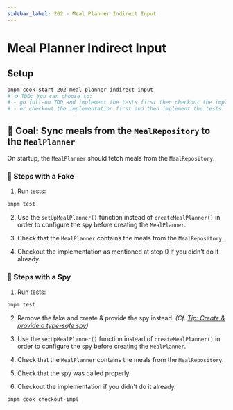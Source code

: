 ```yaml
---
sidebar_label: 202 - Meal Planner Indirect Input
---
```


# Meal Planner Indirect Input

## Setup

```sh
pnpm cook start 202-meal-planner-indirect-input
# ♻️ TDD: You can choose to:
# - go full-on TDD and implement the tests first then checkout the implementation later,
# - or checkout the implementation first and then implement the tests.
```

## 🎯 Goal: Sync meals from the `MealRepository` to the `MealPlanner`

On startup, the `MealPlanner` should fetch meals from the `MealRepository`.

### 📝 Steps with a Fake

1. Run tests:

```sh
pnpm test
```

2. Use the `setUpMealPlanner()` function instead of `createMealPlanner()` in order to configure the spy before creating the `MealPlanner`.

3. Check that the `MealPlanner` contains the meals from the `MealRepository`.

4. Checkout the implementation as mentioned at step 0 if you didn't do it already.

### 📝 Steps with a Spy

1. Run tests:

```sh
pnpm test
```

2. Remove the fake and create & provide the spy instead. _(Cf. [Tip: Create & provide a type-safe spy](./201-meal-planner-indirect-output.md#-tip-create--provide-a-type-safe-spy-with-vitest))_

3. Use the `setUpMealPlanner()` function instead of `createMealPlanner()` in order to configure the spy before creating the `MealPlanner`.

4. Check that the `MealPlanner` contains the meals from the `MealRepository`.

5. Check that the spy was called properly.

6. Checkout the implementation if you didn't do it already.

```sh
pnpm cook checkout-impl
```
